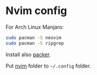 # Nvim config

For Arch Linux Manjaro:

```sh
sudo pacman -S neovim
sudo pacman -S ripgrep
```

Install also [packer](https://aur.archlinux.org/packages/nvim-packer-git).

Put [nvim](nvim) folder to `~/.config` folder.
